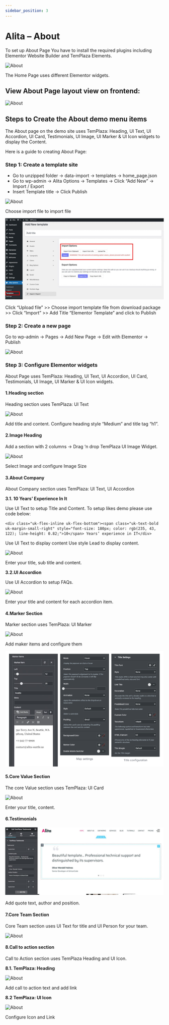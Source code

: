 ```yaml
---
sidebar_position: 3
---
```

# Alita – About

To set up About Page You have to install the required plugins including Elementor Website Builder and TemPlaza Elements.


![About](./img/about.avif)

The Home Page uses different Elementor widgets.

## View About Page layout view on frontend:

![About](./img/about-preview.avif)

## Steps to Create the About demo menu items

The About page on the demo site uses TemPlaza: Heading, UI Text, UI Accordion, UI Card, Testimonials, UI Image, UI Marker & UI Icon widgets to display the Content.

Here is a guide to creating About Page:

### Step 1: Create a template site

* Go to unzipped folder -> data-import -> templates -> home_page.json
* Go to wp-admin -> Alita Options -> Templates -> Click “Add New” -> Import / Export
* Insert Template title -> Click Publish

![About](./img/about-import.avif)

Choose import file to import file

![About](./img/about-import-tpl.jpeg)

Click “Upload file” >> Choose import template file from download package >> Click “Import” >> Add Title “Elementor Template” and click to Publish

### Step 2: Create a new page

Go to wp-admin -> Pages -> Add New Page -> Edit with Elementor -> Publish

![About](./img/about-create.avif)

### Step 3: Configure Elementor widgets

About Page uses TemPlaza: Heading, UI Text, UI Accordion, UI Card, Testimonials, UI Image, UI Marker & UI Icon widgets.

#### 1.Heading section

Heading section uses TemPlaza: UI Text

![About](./img/about-heading.avif)

Add title and content. Configure heading style “Medium” and title tag “h1”.

#### 2.Image Heading

Add a section with 2 columns -> Drag ‘n drop TemPlaza UI Image Widget.

![About](./img/about-heading-img.avif)

Select Image and configure Image Size

#### 3.About Company

About Company section uses TemPlaza: UI Text, UI Accordion

**3.1. 10 Years’ Experience In It**

Use UI Text to setup Title and Content. To setup likes demo please use code below:

```
<div class="uk-flex-inline uk-flex-bottom"><span class="uk-text-bold uk-margin-small-right" style="font-size: 180px; color: rgb(235, 43, 122); line-height: 0.82;">10</span> Years’ experience in IT</div>
```
Use UI Text to display content Use style Lead to display content.

![About](./img/about-year.avif)

Enter your title, sub title and content.

**3.2.UI Accordion**

Use UI Accordion to setup FAQs.

![About](./img/about-accordion.avif)

Enter your title and content for each accordion item.

#### 4.Marker Section

Marker section uses TemPlaza: UI Marker

![About](./img/about-marker.avif)

Add maker items and configure them

![About](./img/marker-setting.png)

#### 5.Core Value Section

The core Value section uses TemPlaza: UI Card

![About](./img/about-card.avif)

Enter your title, content.

#### 6.Testimonials

![About](./img/about-testimonial.jpeg)

Add quote text, author and position.

#### 7.Core Team Section

Core Team section uses UI Text for title and UI Person for your team.

![About](./img/about-team.avif)

#### 8.Call to action section

Call to Action section uses TemPlaza Heading and UI Icon.

**8.1. TemPlaza: Heading**

![About](./img/about-heading-say.avif)

Add call to action text and add link

**8.2 TemPlaza: UI Icon**

![About](./img/about-uiicon.avif)

Configure Icon and Link



